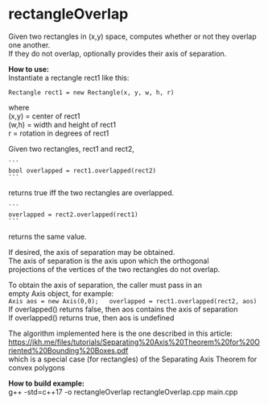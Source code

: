 # rectangleOverlap
Given two rectangles in (x,y) space, computes whether or not they overlap one another.  
If they do not overlap, optionally provides their axis of separation.

**How to use:**  
Instantiate a rectangle rect1 like this: 
 
  ```
Rectangle rect1 = new Rectangle(x, y, w, h, r)  
  ```
  
  where  
   (x,y) = center of rect1  
   (w,h) = width and height of rect1  
     r   = rotation in degrees of rect1  

Given two rectangles, rect1 and rect2,  

    ```     
    bool overlapped = rect1.overlapped(rect2) 
    ```     
    
returns true iff the two rectangles are overlapped.  

    ```
    overlapped = rect2.overlapped(rect1)  
    ```
returns the same value.  

If desired, the axis of separation may be obtained.  
The axis of separation is the axis upon which the orthogonal  
projections of the vertices of the two rectangles do not overlap.    

To obtain the axis of separation, the caller must pass in an  
empty Axis object, for example:  
    ```
     Axis aos = new Axis(0,0);  
     overlapped = rect1.overlapped(rect2, aos) 
    ```
If overlapped() returns false, then aos contains the axis of separation  
If overlapped() returns true, then aos is undefined  

The algorithm implemented here is the one described in this article:  
 https://jkh.me/files/tutorials/Separating%20Axis%20Theorem%20for%20Oriented%20Bounding%20Boxes.pdf  
which is a special case (for rectangles) of the Separating Axis Theorem for convex polygons  

**How to build example:**  
 g++ -std=c++17 -o rectangleOverlap  rectangleOverlap.cpp main.cpp  

